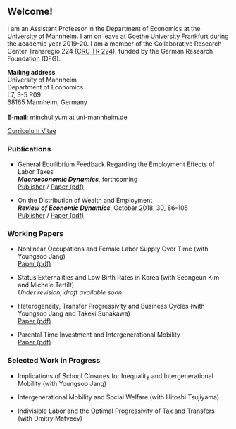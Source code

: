 ## Welcome!

I am an Assistant Professor in the Department of Economics at the [University of Mannheim](https://www.vwl.uni-mannheim.de/en/). I am on leave at [Goethe University Frankfurt](https://www.wiwi.uni-frankfurt.de/en/departments/money-and-macroeconomics/home.html) during the academic year 2019-20. I am a member of the Collaborative Research Center Transregio 224 ([CRC TR 224](https://www.crctr224.de/en/about)), funded by the German Research Foundation (DFG).

**Mailing address**
<br>University of Mannheim
<br>Department of Economics
<br>L7, 3-5 P09
<br>68165 Mannheim, Germany
<br>
<br>**E-mail**: minchul.yum at uni-mannheim.de


[Curriculum Vitae](https://drive.google.com/open?id=1V89PqGcu1u-_4Zy0TVzXnegBO8EEkdlK)

### Publications
- General Equilibrium Feedback Regarding the Employment Effects of Labor Taxes
<br>  ***Macroeconomic Dynamics***, forthcoming
<br>  [Publisher](http://dx.doi.org/10.1017/S1365100519000087) / [Paper (pdf)](https://drive.google.com/open?id=1DoZpKCBzuf2Yo3OU-PsT_Z0LP_AUAcYr)

- On the Distribution of Wealth and Employment
<br>  ***Review of Economic Dynamics***, October 2018, 30, 86-105
<br>  [Publisher](https://www.sciencedirect.com/science/article/pii/S1094202518301613) / [Paper (pdf)](https://drive.google.com/open?id=1pYHMHYqz_z82_wU5vl7UEK0c7aHrY_Ht) 

### Working Papers
- Nonlinear Occupations and Female Labor Supply Over Time (with Youngsoo Jang)
<br> [Paper (pdf)](https://drive.google.com/file/d/1eIaFdyTdK74G1xBB1DkkcqZDwFezjoBP/view?usp=sharing) 

- Status Externalities and Low Birth Rates in Korea (with Seongeun Kim and Michele Tertilt)
<br> *Under revision; draft available soon*

- Heterogeneity, Transfer Progressivity and Business Cycles (with Youngsoo Jang and Takeki Sunakawa)
<br> [Paper (pdf)](https://drive.google.com/open?id=1vW8i3IzULSe1yhjQC5vY8q-fE02pxHsl) 

- Parental Time Investment and Intergenerational Mobility
<br> [Paper (pdf)](https://drive.google.com/open?id=102hB2wCy8VFT9WsWgKMq0JM0sGNtKQF7) 

### Selected Work in Progress
- Implications of School Closures for Inequality and Intergenerational Mobility (with Youngsoo Jang)

- Intergenerational Mobility and Social Welfare (with Hitoshi Tsujiyama)

- Indivisible Labor and the Optimal Progressivity of Tax and Transfers (with Dmitry Matveev)

